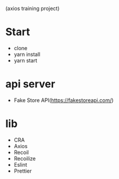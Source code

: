 (axios training project)

# Start

- clone
- yarn install
- yarn start

# api server

- Fake Store API(https://fakestoreapi.com/)

# lib

- CRA
- Axios
- Recoil
- Recoilize
- Eslint
- Prettier
